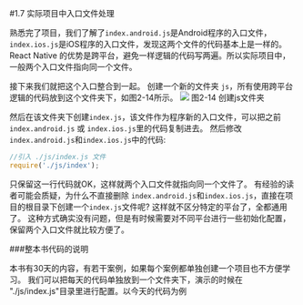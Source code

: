 #1.7 实际项目中入口文件处理

熟悉完了项目，我们了解了`index.android.js`是Android程序的入口文件，`index.ios.js`是iOS程序的入口文件，发现这两个文件的代码基本上是一样的。React Native 的优势是跨平台，避免一样逻辑的代码写两遍。所以实际项目中，一般两个入口文件指向同一个文件。

接下来我们就把这个入口整合到一起。
创建一个新的文件夹 `js`，所有使用跨平台逻辑的代码放到这个文件夹下，如图2-14所示。
![](/assets/图2-14.png) 图2-14 创建js文件夹

然后在该文件夹下创建`index.js`，该文件作为程序新的入口文件，可以把之前`index.android.js` 或 `index.ios.js`里的代码复制进去。
然后修改`index.android.js`和`index.ios.js`中的代码:
```js
//引入 ./js/index.js 文件
require('./js/index');
```
只保留这一行代码就OK，这样就两个入口文件就指向同一个文件了。
有经验的读者可能会质疑，为什么不直接删除 `index.android.js`和`index.ios.js`，直接在项目的根目录下创建一个`index.js`文件呢? 这样就不区分特定的平台了，全都通用了。 这种方式确实没有问题，但是有时候需要对不同平台进行一些初始化配置，保留两个入口文件就比较方便了。

###整本书代码的说明

本书有30天的内容，有若干案例，如果每个案例都单独创建一个项目也不方便学习。
我们可以把每天的代码单独放到一个文件夹下，演示的时候在 "./js/index.js"目录里进行配置。以今天的代码为例